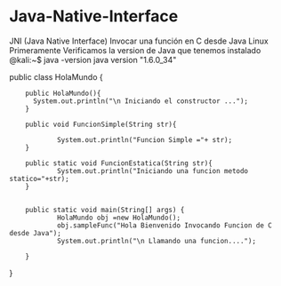 # Java-Native-Interface
JNI (Java Native Interface) Invocar una función en C desde Java Linux
Primeramente Verificamos la version de Java que tenemos instalado
@kali:~$ java -version
java version "1.6.0_34"

public class HolaMundo {
        
        public HolaMundo(){
          System.out.println("\n Iniciando el constructor ...");        
        }
        
        public void FuncionSimple(String str){
                
                System.out.println("Funcion Simple ="+ str);
        }
        
        public static void FuncionEstatica(String str){
                System.out.println("Iniciando una funcion metodo statico="+str);
        }
        
        
        public static void main(String[] args) {
                HolaMundo obj =new HolaMundo();
                obj.sampleFunc("Hola Bienvenido Invocando Funcion de C desde Java");
                System.out.println("\n Llamando una funcion....");
                
        }
}
